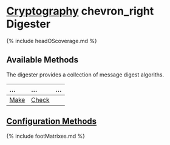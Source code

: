 # [Cryptography](https://reglue4go.github.io/cryptography/ 'Cryptography') <span class="material-symbols-outlined"> chevron_right </span> Digester

{% include headOScoverage.md %}

## Available Methods

The digester provides a collection of message digest algoriths.

| &#8230;       | &#8230;         | &#8230; |
| :------------ | :-------------- | :------ |
| [Make](#make) | [Check](#check) |         |

## [Configuration Methods](https://reglue4go.github.io/cryptography/#configuration-methods)

{% include footMatrixes.md %}
